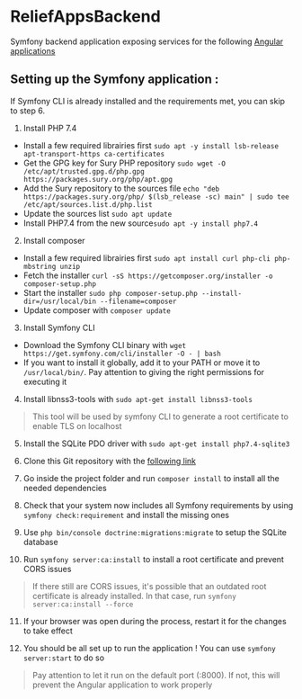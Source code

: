 # ReliefAppsBackend
Symfony backend application exposing services for the following [Angular applications](https://github.com/Matthis-M/ReliefAppsFrontend)

## Setting up the Symfony application :
If Symfony CLI is already installed and the requirements met, you can skip to step 6.

1. Install PHP 7.4
  * Install a few required librairies first `sudo apt -y install lsb-release apt-transport-https ca-certificates`
  * Get the GPG key for Sury PHP repository `sudo wget -O /etc/apt/trusted.gpg.d/php.gpg https://packages.sury.org/php/apt.gpg`
  * Add the Sury repository to the sources file `echo "deb https://packages.sury.org/php/ $(lsb_release -sc) main" | sudo tee /etc/apt/sources.list.d/php.list`
  * Update the sources list `sudo apt update`
  * Install PHP7.4 from the new source```sudo apt -y install php7.4```
  
2. Install composer
  * Install a few required librairies first `sudo apt install curl php-cli php-mbstring unzip`
  * Fetch the installer `curl -sS https://getcomposer.org/installer -o composer-setup.php`
  * Start the installer `sudo php composer-setup.php --install-dir=/usr/local/bin --filename=composer`
  * Update composer with `composer update`

3. Install Symfony CLI
 * Download the Symfony CLI binary with `wget https://get.symfony.com/cli/installer -O - | bash`
 * If you want to install it globally, add it to your PATH or move it to `/usr/local/bin/`. Pay attention to giving the right permissions for executing it

4. Install libnss3-tools with `sudo apt-get install libnss3-tools`
  >This tool will be used by symfony CLI to generate a root certificate to enable TLS on localhost

5. Install the SQLite PDO driver with `sudo apt-get install php7.4-sqlite3`

6. Clone this Git repository with the [following link](https://github.com/Matthis-M/ReliefAppsBackend.git)

7. Go inside the project folder and run `composer install` to install all the needed dependencies

8. Check that your system now includes all Symfony requirements by using `symfony check:requirement` and install the missing ones

9. Use `php bin/console doctrine:migrations:migrate` to setup the SQLite database

10. Run `symfony server:ca:install` to install a root certificate and prevent CORS issues
  >If there still are CORS issues, it's possible that an outdated root certificate is already installed. In that case, run `symfony server:ca:install --force`

11. If your browser was open during the process, restart it for the changes to take effect

12. You should be all set up to run the application ! You can use `symfony server:start` to do so
  >Pay attention to let it run on the default port (:8000). If not, this will prevent the Angular application to work properly

